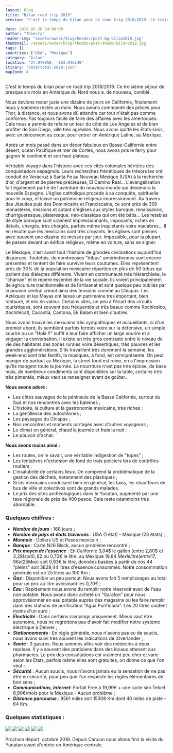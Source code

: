 ```yaml
---
layout: blog
title: "Bilan road trip 2019"
preview: "C'est le temps du bilan pour ce road trip 2018/2019. Ce troisième séjour de presque six mois en Amérique du Nord nous a, à nouveau, comblé…"

date: 2019-05-20 14:00:00
author: "Thierry"
header-img: "assets/owner/blog/header/post-bg-bilan2019.jpg"
thumbnail: /assets/owner/blog/thumbs/post-thumb-bilan2019.jpg
tags: []
countries: ["USA", "Mexique"]
category: "bilan"
location: "27.978058, -103.946148"
itinary: "2019/total-2019.json"
mapZoom: 4
---
```


C'est le temps du bilan pour ce road trip 2018/2019. Ce troisième séjour de presque six mois en Amérique du Nord nous a, de nouveau, comblé.

Nous devions rester juste une dizaine de jours en Californie, finalement nous y sommes restés un mois. Nous avions commandé des pièces pour Thor, à distance, et nous avons dû attendre car tout n'était pas comme conforme. Pas toujours facile de faire des affaires avec les amerloques. Cela nous a permis de refaire un tour du côté de Los Angeles et de bien profiter de San Diego, ville très agréable. Nous avons quitté les Etats-Unis, avec un pincement au cœur, pour entrer en Amérique Latine, au Mexique.

Après un mois passé dans un décor fabuleux en Basse-Californie entre désert, océan Pacifique et mer de Cortès, nous avons pris le ferry pour gagner le continent et son haut plateau.

Véritable voyage dans l'histoire avec ces cités coloniales héritées des conquistadors espagnols. Leurs recherches frénétiques de trésors les ont conduit de Veracruz à Santa Fe au Nouveau Mexique (USA) à la recherche d'or, d'argent et de pierres précieuses, El Camino Real... L'évangélisation fait également partie de l'aventure du nouveau monde qui deviendra la nouvelle Espagne. L'église catholique procède à sa conquête, spirituelle pour le coup, et laisse un patrimoine religieux impressionnant. Au travers des Jésuites puis des Dominicains et Franciscains, ce sont près de 300 monastères, missions et autant d'églises aux styles baroque, renaissance, churrigueresque, plateresque, néo-classique qui ont été bâtis... Les retables de style baroque sont vraiment impressionnants, imposants, riches en détails, chargés, très chargés, parfois même inquiétants voire macabres... Il en résulte que les mexicains sont très croyants, les églises sont pleines avec souvent une dizaine de messes par jour. Impossible, pour la plupart, de passer devant un édifice religieux, même en voiture, sans se signer.

Le Mexique, c'est avant tout l'histoire de grandes civilisations aujourd'hui disparues. Toutefois, de nombreuses "tribus" amérindiennes sont encore présentes et tentent de faire survivre leurs coutumes. Elles représentent près de 30% de la population mexicaine réparties en plus de 50 tribus qui parlent des dialectes différents. Vivant en communauté très hiérarchisée, le "chaman" et le repère essentiel de la vie sociale. Ils vivent principalement de agriculture traditionnelle et de l’artisanat et sont quelque peu oubliés par le pouvoir central créant ainsi des tensions comme au Chiapas. Les Aztèques et les Mayas ont laissé un patrimoine très important, bien restauré, et mis en valeur. Certains sites, un peu à l'écart des circuits touristiques, sont souvent peu fréquentés et très beaux comme Xochicalco, Xochitécatl, Cacaxtla, Cantona, Ek Balam et bien d'autres.

Nous avons trouvé les mexicains très sympathiques et accueillants, si d'un premier abord, ils semblent parfois fermés voire sur la défensive, un simple sourire ou un "Holà !!" suffit à leur faire afficher un large sourire et à engager la conversation. Il existe un très gros contraste entre le niveau de vie des habitants des zones rurales voire désertiques, très pauvres et les grandes agglomérations. S'ils travaillent très durement la semaine, les week-end sont très festifs, la musiques, à fond, est omniprésente. On peut manger de partout au Mexique, la street food est reine, on a l'impression qu'ils mangent toute la journée. La nourriture n'est pas très épicée, de base maïs, de nombreux condiments sont disponibles sur la table, certains très très pimentés, mieux vaut se renseigner avant de goûter...

**Nous avons adoré :**

- Les côtes sauvages de la péninsule de la Basse Californie, surtout du Sud et nos rencontres avec les baleines ;
- L'histoire, la culture et la gastronomie mexicaine, très riches ;
- La gentillesse des autochtones ;
- Les paysages du Chiapas ;
- Nos rencontres et moments partagés avec d'autres voyageurs ;
- Le climat en général, chaud la journée et frais la nuit ;
- Le pouvoir d'achat.

**Nous avons moins aimé :**

- Les routes, on le savait, une véritable indigestion de "topes" ;
- Les tentatives d'extorsion de fond de trois policiers lors de contrôles routiers ;
- L'insalubrité de certains lieux. On comprend la problématique de la gestion des déchets, notamment des plastiques ;
- Si les mexicains conduisent bien en général, les taxis, les chauffeurs de bus de ville et colectivos sont de grands malades.
- Le prix des sites archéologiques dans le Yucatan, augmenté par une taxe régionale de près de 400 pesos. Cela reste néanmoins très abordable.

### Quelques chiffres :

- **_Nombre de jours_** : 168 jours ;
- **_Nombre de pays et états traversés_** : USA (1 état) - Mexique (23 états) ;
- **_Monnaie_** : Dollars US et Pesos mexicain ;
- **_Banque_** : Carte N26 Black, aucun problème rencontré ;
- **_Prix moyen de l'essence_** : En Californie 3,04$ le gallon (entre 2,80$ et 3,29$) soit 0,82$ ou 0,72€ le litre, au Mexique 19,84 $Mex le litre (entre 17,96 et 25$Mex) soit 0,93€ le litre, données basées à partir de nos 44 "pleins" soit 3829,44 litres d'essence consommés. Notre consommation générale est de 25 litres au 100 Km ;
- **_Gaz_** : Disponible un peu partout. Nous avons fait 5 remplissages au total pour un prix au litre avoisinant les 0,70€ ;
- **_Eau_** : Rapidement nous avons du remplir notre réservoir avec de l'eau non potable. Nous avons donc acheté un "Garafon" pour nous approvisionner en eau potable auprès des magasins ou les faire remplir dans des stations de purification "Agua Purificada". Les 20 litres coûtent moins d'un euro ;
- **_Électricité_** : Dans certains campings uniquement. Mieux vaut être autonome, nous ne regrettons pas d'avoir fait modifier notre système électrique à Denver ;
- **_Stationnements_** : En règle générale, nous n'avons pas eu de soucis, nous avons suivi très souvent les indications de IOverlander ;
- **_Santé_** : 3 gastros. Nous sommes allés voir des médecins à deux reprises. Il y a souvent des praticiens dans des locaux attenant aux pharmacies. Le prix des consultations est vraiment peu cher et varie selon les Etats, parfois même elles sont gratuites, on donne ce que l'on veut ;
- **_Sécurité_** : Aucun soucis, nous n'avons jamais eu la sensation de ne pas être en sécurité, pour peu que l'on respecte les règles élémentaires de bon sens ;
- **_Communications, Internet_**: Forfait Free à 19,99€ + une carte sim Telcel 8,90€/mois pour le Mexique - Aucun problème ;
- **_Distance parcourue_** : 9561 miles soit 15308 Km dont 40 miles de piste - 64 Km.

### Quelques statistiques :

<img src="{{root_url}}/assets/owner/photos/2019/depenses_generales_2019.png" />

<img src="{{root_url}}/assets/owner/photos/2019/depenses_vehicule_2019.png" />

<img src="{{root_url}}/assets/owner/photos/2019/depenses_transport_2019.png" />

<img src="{{root_url}}/assets/owner/photos/2019/bivouacs_2019.png" />

<img src="{{root_url}}/assets/owner/photos/2019/meteo_2019.png" />

<img src="{{root_url}}/assets/owner/photos/2019/depenses_nourriture_2019.png" />

Prochain départ, octobre 2019. Depuis Cancun nous allons finir la visite du Yucatan avant d'entrée en Amérique centrale.
